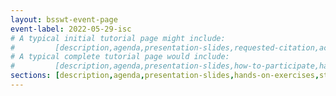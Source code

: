 ```yaml
---
layout: bsswt-event-page
event-label: 2022-05-29-isc
# A typical initial tutorial page might include:
#         [description,agenda,presentation-slides,requested-citation,acknowledgments-ecp]
# A typical complete tutorial page would include: 
#         [description,agenda,presentation-slides,how-to-participate,hands-on-exercises,stay-in-touch,resources-from-presentations,requested-citation,acknowledgments-ecp]
sections: [description,agenda,presentation-slides,hands-on-exercises,stay-in-touch,related-events,resources-from-presentations,requested-citation,acknowledgments-ecp]
---
```

